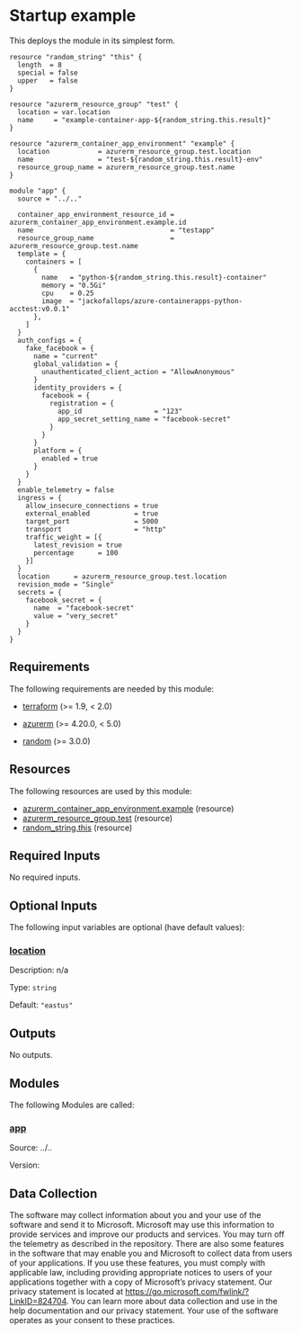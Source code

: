 <!-- BEGIN_TF_DOCS -->
<!-- Code generated by terraform-docs. DO NOT EDIT. -->
# Startup example

This deploys the module in its simplest form.

```hcl
resource "random_string" "this" {
  length  = 8
  special = false
  upper   = false
}

resource "azurerm_resource_group" "test" {
  location = var.location
  name     = "example-container-app-${random_string.this.result}"
}

resource "azurerm_container_app_environment" "example" {
  location            = azurerm_resource_group.test.location
  name                = "test-${random_string.this.result}-env"
  resource_group_name = azurerm_resource_group.test.name
}

module "app" {
  source = "../.."

  container_app_environment_resource_id = azurerm_container_app_environment.example.id
  name                                  = "testapp"
  resource_group_name                   = azurerm_resource_group.test.name
  template = {
    containers = [
      {
        name   = "python-${random_string.this.result}-container"
        memory = "0.5Gi"
        cpu    = 0.25
        image  = "jackofallops/azure-containerapps-python-acctest:v0.0.1"
      },
    ]
  }
  auth_configs = {
    fake_facebook = {
      name = "current"
      global_validation = {
        unauthenticated_client_action = "AllowAnonymous"
      }
      identity_providers = {
        facebook = {
          registration = {
            app_id                  = "123"
            app_secret_setting_name = "facebook-secret"
          }
        }
      }
      platform = {
        enabled = true
      }
    }
  }
  enable_telemetry = false
  ingress = {
    allow_insecure_connections = true
    external_enabled           = true
    target_port                = 5000
    transport                  = "http"
    traffic_weight = [{
      latest_revision = true
      percentage      = 100
    }]
  }
  location      = azurerm_resource_group.test.location
  revision_mode = "Single"
  secrets = {
    facebook_secret = {
      name  = "facebook-secret"
      value = "very_secret"
    }
  }
}
```

<!-- markdownlint-disable MD033 -->
## Requirements

The following requirements are needed by this module:

- <a name="requirement_terraform"></a> [terraform](#requirement\_terraform) (>= 1.9, < 2.0)

- <a name="requirement_azurerm"></a> [azurerm](#requirement\_azurerm) (>= 4.20.0, < 5.0)

- <a name="requirement_random"></a> [random](#requirement\_random) (>= 3.0.0)

## Resources

The following resources are used by this module:

- [azurerm_container_app_environment.example](https://registry.terraform.io/providers/hashicorp/azurerm/latest/docs/resources/container_app_environment) (resource)
- [azurerm_resource_group.test](https://registry.terraform.io/providers/hashicorp/azurerm/latest/docs/resources/resource_group) (resource)
- [random_string.this](https://registry.terraform.io/providers/hashicorp/random/latest/docs/resources/string) (resource)

<!-- markdownlint-disable MD013 -->
## Required Inputs

No required inputs.

## Optional Inputs

The following input variables are optional (have default values):

### <a name="input_location"></a> [location](#input\_location)

Description: n/a

Type: `string`

Default: `"eastus"`

## Outputs

No outputs.

## Modules

The following Modules are called:

### <a name="module_app"></a> [app](#module\_app)

Source: ../..

Version:

<!-- markdownlint-disable-next-line MD041 -->
## Data Collection

The software may collect information about you and your use of the software and send it to Microsoft. Microsoft may use this information to provide services and improve our products and services. You may turn off the telemetry as described in the repository. There are also some features in the software that may enable you and Microsoft to collect data from users of your applications. If you use these features, you must comply with applicable law, including providing appropriate notices to users of your applications together with a copy of Microsoft’s privacy statement. Our privacy statement is located at <https://go.microsoft.com/fwlink/?LinkID=824704>. You can learn more about data collection and use in the help documentation and our privacy statement. Your use of the software operates as your consent to these practices.
<!-- END_TF_DOCS -->